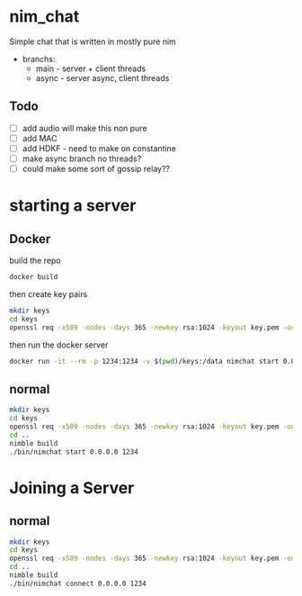 # nim_chat

Simple chat that is written in mostly pure nim
- branchs:
  - main - server + client threads
  - async - server async, client threads

## Todo
- [ ] add audio will make this non pure
- [ ] add MAC
- [ ] add HDKF - need to make on constantine
- [ ] make async branch no threads?
- [ ] could make some sort of gossip relay??

# starting a server
## Docker
build the repo
```bash
docker build
```
then create key pairs
```bash
mkdir keys
cd keys
openssl req -x509 -nodes -days 365 -newkey rsa:1024 -keyout key.pem -out cert.pem
```
then run the docker server
```bash
docker run -it --rm -p 1234:1234 -v $(pwd)/keys:/data nimchat start 0.0.0.0 1234 
```
## normal
```bash
mkdir keys
cd keys
openssl req -x509 -nodes -days 365 -newkey rsa:1024 -keyout key.pem -out cert.pem
cd ..
nimble build
./bin/nimchat start 0.0.0.0 1234 
```

# Joining a Server

## normal
```bash
mkdir keys
cd keys
openssl req -x509 -nodes -days 365 -newkey rsa:1024 -keyout key.pem -out cert.pem
cd ..
nimble build
./bin/nimchat connect 0.0.0.0 1234 
```
